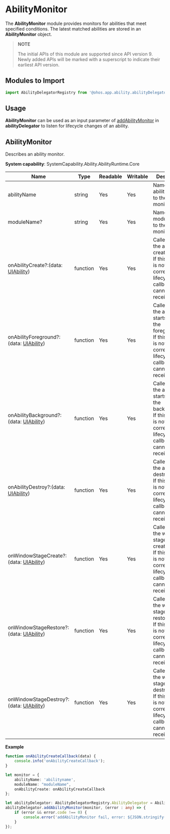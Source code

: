 # AbilityMonitor

The **AbilityMonitor** module provides monitors for abilities that meet specified conditions. The latest matched abilities are stored in an **AbilityMonitor** object.

> **NOTE**
> 
> The initial APIs of this module are supported since API version 9. Newly added APIs will be marked with a superscript to indicate their earliest API version. 

## Modules to Import

```ts
import AbilityDelegatorRegistry from '@ohos.app.ability.abilityDelegatorRegistry';
```

## Usage

**AbilityMonitor** can be used as an input parameter of [addAbilityMonitor](js-apis-inner-application-abilityDelegator.md#addabilitymonitor9) in **abilityDelegator** to listen for lifecycle changes of an ability.

## AbilityMonitor

Describes an ability monitor.

**System capability**: SystemCapability.Ability.AbilityRuntime.Core

| Name                                                        | Type    | Readable| Writable| Description                                                        |
| ------------------------------------------------------------ | -------- | ---- | ---- | ------------------------------------------------------------ |
| abilityName                                                  | string   | Yes  | Yes  | Name of the ability bound to the ability monitor.|
| moduleName?                                                  | string   | Yes  | Yes  | Name of the module bound to the ability monitor.|
| onAbilityCreate?:(data: [UIAbility](js-apis-app-ability-uiAbility.md)) | function | Yes  | Yes  | Called when the ability is created.<br>If this attribute is not set, the corresponding lifecycle callback cannot be received.|
| onAbilityForeground?:(data: [UIAbility](js-apis-app-ability-uiAbility.md)) | function | Yes  | Yes  | Called when the ability starts to run in the foreground.<br>If this attribute is not set, the corresponding lifecycle callback cannot be received.|
| onAbilityBackground?:(data: [UIAbility](js-apis-app-ability-uiAbility.md)) | function | Yes  | Yes  | Called when the ability starts to run in the background.<br>If this attribute is not set, the corresponding lifecycle callback cannot be received.|
| onAbilityDestroy?:(data: [UIAbility](js-apis-app-ability-uiAbility.md)) | function | Yes  | Yes  | Called when the ability is destroyed.<br>If this attribute is not set, the corresponding lifecycle callback cannot be received.<br>|
| onWindowStageCreate?:(data: [UIAbility](js-apis-app-ability-uiAbility.md)) | function | Yes  | Yes  | Called when the window stage is created.<br>If this attribute is not set, the corresponding lifecycle callback cannot be received.<br>|
| onWindowStageRestore?:(data: [UIAbility](js-apis-app-ability-uiAbility.md)) | function | Yes  | Yes  | Called when the window stage is restored.<br>If this attribute is not set, the corresponding lifecycle callback cannot be received.<br>|
| onWindowStageDestroy?:(data: [UIAbility](js-apis-app-ability-uiAbility.md)) | function | Yes  | Yes  | Called when the window stage is destroyed.<br>If this attribute is not set, the corresponding lifecycle callback cannot be received.<br>|

**Example**

```ts
function onAbilityCreateCallback(data) {
    console.info('onAbilityCreateCallback');
}

let monitor = {
    abilityName: 'abilityname',
    moduleName: "moduleName",
    onAbilityCreate: onAbilityCreateCallback
};

let abilityDelegator: AbilityDelegatorRegistry.AbilityDelegator = AbilityDelegatorRegistry.getAbilityDelegator();
abilityDelegator.addAbilityMonitor(monitor, (error : any) => {
    if (error && error.code !== 0) {
        console.error('addAbilityMonitor fail, error: ${JSON.stringify(error)}');
    }
});
```


